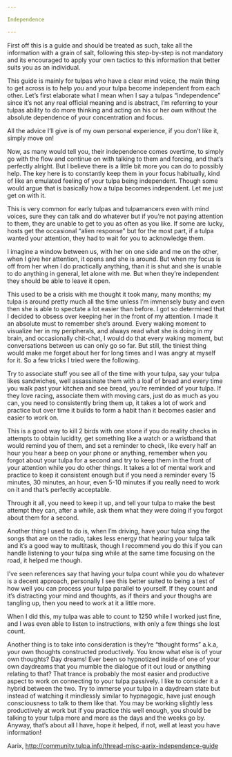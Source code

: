```yaml
---

Independence

---
```


First off this is a guide and should be treated as such, take all the information with a grain of salt, following this step-by-step is not mandatory and its encouraged to apply your own tactics to this information that better suits you as an individual.

This guide is mainly for tulpas who have a clear mind voice, the main thing to get across is to help you and your tulpa become independent from each other. Let’s first elaborate what I mean when I say a tulpas “independence” since it’s not any real official meaning and is abstract, I’m referring to your tulpas ability to do more thinking and acting on his or her own without the absolute dependence of your concentration and focus.

All the advice I’ll give is of my own personal experience, if you don’t like it, simply move on!

Now, as many would tell you, their independence comes overtime, to simply go with the flow and continue on with talking to them and forcing, and that’s perfectly alright. But I believe there is a little bit more you can do to possibly help. The key here is to constantly keep them in your focus habitually, kind of like an emulated feeling of your tulpa being independent. Though some would argue that is basically how a tulpa becomes independent. Let me just get on with it.

This is very common for early tulpas and tulpamancers even with mind voices, sure they can talk and do whatever but if you’re not paying attention to them, they are unable to get to you as often as you like. If some are lucky, hosts get the occasional “alien response” but for the most part, if a tulpa wanted your attention, they had to wait for you to acknowledge them.

I imagine a window between us, with her on one side and me on the other, when I give her attention, it opens and she is around. But when my focus is off from her when I do practically anything, than it is shut and she is unable to do anything in general, let alone with me. But when they’re independent they should be able to leave it open.

This used to be a crisis with me thought it took many, many months; my tulpa is around pretty much all the time unless I’m immensely busy and even then she is able to spectate a lot easier than before. I got so determined that I decided to obsess over keeping her in the front of my attention. I made it an absolute must to remember she’s around. Every waking moment to visualize her in my peripherals, and always read what she is doing in my brain, and occasionally chit-chat, I would do that every waking moment, but conversations between us can only go so far. But still, the tiniest thing would make me forget about her for long times and I was angry at myself for it. So a few tricks I tried were the following.

Try to associate stuff you see all of the time with your tulpa, say your tulpa likes sandwiches, well assassinate them with a loaf of bread and every time you walk past your kitchen and see bread, you’re reminded of your tulpa. If they love racing, associate them with moving cars, just do as much as you can, you need to consistently bring them up, it takes a lot of work and practice but over time it builds to form a habit than it becomes easier and easier to work on.

This is a good way to kill 2 birds with one stone if you do reality checks in attempts to obtain lucidity, get something like a watch or a wristband that would remind you of them, and set a reminder to check, like every half an hour you hear a beep on your phone or anything, remember when you forgot about your tulpa for a second and try to keep them in the front of your attention while you do other things. It takes a lot of mental work and practice to keep it consistent enough but if you need a reminder every 15 minutes, 30 minutes, an hour, even 5-10 minutes if you really need to work on it and that’s perfectly acceptable.

Through it all, you need to keep it up, and tell your tulpa to make the best attempt they can, after a while, ask them what they were doing if you forgot about them for a second.

Another thing I used to do is, when I’m driving, have your tulpa sing the songs that are on the radio, takes less energy that hearing your tulpa talk and it’s a good way to multitask, though I recommend you do this if you can handle listening to your tulpa sing while at the same time focusing on the road, it helped me though.

I’ve seen references say that having your tulpa count while you do whatever is a decent approach, personally I see this better suited to being a test of how well you can process your tulpa parallel to yourself. If they count and it’s distracting your mind and thoughts, as if theirs and your thoughs are tangling up, then you need to work at it a little more.

When I did this, my tulpa was able to count to 1250 while I worked just fine, and I was even able to listen to instructions, with only a few things she lost count.

Another thing is to take into consideration is they’re “thought forms” a.k.a, your own thoughts constructed productively. You know what else is of your own thoughts? Day dreams! Ever been so hypnotized inside of one of your own daydreams that you mumble the dialogue of it out loud or anything relating to that? That trance is probably the most easier and productive aspect to work on connecting to your tulpa passively. I like to consider it a hybrid between the two. Try to immerse your tulpa in a daydream state but instead of watching it mindlessly similar to hypnagogic, have just enough consciousness to talk to them like that. You may be working slightly less productively at work but if you practice this well enough, you should be talking to your tulpa more and more as the days and the weeks go by. Anyway, that’s about all I have, hope it helped, if not, well at least you have information!

Aarix, http://community.tulpa.info/thread-misc-aarix-independence-guide